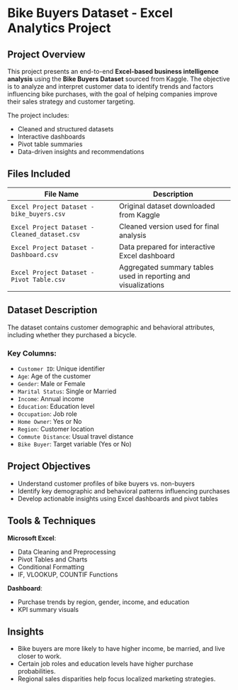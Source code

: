 # Bike Buyers Dataset - Excel Analytics Project

## Project Overview

This project presents an end-to-end **Excel-based business intelligence analysis** using the **Bike Buyers Dataset** sourced from Kaggle. The objective is to analyze and interpret customer data to identify trends and factors influencing bike purchases, with the goal of helping companies improve their sales strategy and customer targeting.

The project includes:
- Cleaned and structured datasets
- Interactive dashboards
- Pivot table summaries
- Data-driven insights and recommendations


## Files Included

| File Name                                | Description                                                                 |
|------------------------------------------|-----------------------------------------------------------------------------|
| `Excel Project Dataset - bike_buyers.csv`| Original dataset downloaded from Kaggle                                     |
| `Excel Project Dataset - Cleaned_dataset.csv` | Cleaned version used for final analysis                                    |
| `Excel Project Dataset - Dashboard.csv`  | Data prepared for interactive Excel dashboard                              |
| `Excel Project Dataset - Pivot Table.csv`| Aggregated summary tables used in reporting and visualizations             |


## Dataset Description


The dataset contains customer demographic and behavioral attributes, including whether they purchased a bicycle.

### Key Columns:

- `Customer ID`: Unique identifier
- `Age`: Age of the customer
- `Gender`: Male or Female
- `Marital Status`: Single or Married
- `Income`: Annual income
- `Education`: Education level
- `Occupation`: Job role
- `Home Owner`: Yes or No
- `Region`: Customer location
- `Commute Distance`: Usual travel distance
- `Bike Buyer`: Target variable (Yes or No)


## Project Objectives

- Understand customer profiles of bike buyers vs. non-buyers
- Identify key demographic and behavioral patterns influencing purchases
- Develop actionable insights using Excel dashboards and pivot tables


## Tools & Techniques
 
**Microsoft Excel**:
  -  Data Cleaning and Preprocessing
  - Pivot Tables and Charts
  - Conditional Formatting
  - IF, VLOOKUP, COUNTIF Functions
    
**Dashboard**:
  - Purchase trends by region, gender, income, and education
  - KPI summary visuals


## Insights

- Bike buyers are more likely to have higher income, be married, and live closer to work.
- Certain job roles and education levels have higher purchase probabilities.
- Regional sales disparities help focus localized marketing strategies.
